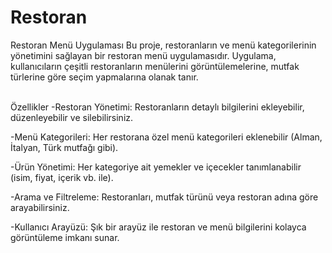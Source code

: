 # Restoran

Restoran Menü Uygulaması
Bu proje, restoranların ve menü kategorilerinin yönetimini sağlayan bir restoran menü uygulamasıdır. Uygulama, kullanıcıların çeşitli restoranların menülerini görüntülemelerine, mutfak türlerine göre seçim yapmalarına olanak tanır.

<br>
Özellikler
-Restoran Yönetimi: Restoranların detaylı bilgilerini ekleyebilir, düzenleyebilir ve silebilirsiniz.
<br>

-Menü Kategorileri: Her restorana özel menü kategorileri eklenebilir (Alman, İtalyan, Türk mutfağı gibi).
<br>

-Ürün Yönetimi: Her kategoriye ait yemekler ve içecekler tanımlanabilir (isim, fiyat, içerik vb. ile).
<br>

-Arama ve Filtreleme: Restoranları, mutfak türünü veya restoran adına göre arayabilirsiniz.
<br>

-Kullanıcı Arayüzü: Şık bir arayüz ile restoran ve menü bilgilerini kolayca görüntüleme imkanı sunar.
<br>
